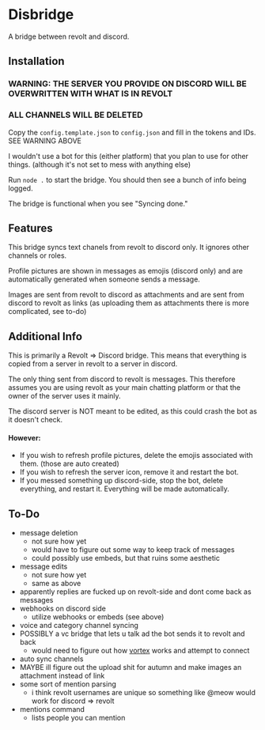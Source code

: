 # Disbridge

A bridge between revolt and discord.

## Installation

### **WARNING: THE SERVER YOU PROVIDE ON DISCORD WILL BE OVERWRITTEN WITH WHAT IS IN REVOLT**

### **ALL CHANNELS WILL BE DELETED**

Copy the `config.template.json` to `config.json` and fill in the tokens and IDs. SEE WARNING ABOVE

I wouldn't use a bot for this (either platform) that you plan to use for other things. (although it's not set to mess with anything else)

Run `node .` to start the bridge. You should then see a bunch of info being logged.

The bridge is functional when you see "Syncing done."

## Features

This bridge syncs text chanels from revolt to discord only. It ignores other channels or roles.

Profile pictures are shown in messages as emojis (discord only) and are automatically generated when someone sends a message.

Images are sent from revolt to discord as attachments and are sent from discord to revolt as links (as uploading them as attachments there is more complicated, see to-do)

## Additional Info

This is primarily a Revolt => Discord bridge. This means that everything is copied from a server in revolt to a server in discord.

The only thing sent from discord to revolt is messages. This therefore assumes you are using revolt as your main chatting platform or that the owner of the server uses it mainly.

The discord server is NOT meant to be edited, as this could crash the bot as it doesn't check.

#### However:

- If you wish to refresh profile pictures, delete the emojis associated with them. (those are auto created)
- If you wish to refresh the server icon, remove it and restart the bot.
- If you messed something up discord-side, stop the bot, delete everything, and restart it. Everything will be made automatically.

## To-Do

- message deletion
  - not sure how yet
  - would have to figure out some way to keep track of messages
  - could possibly use embeds, but that ruins some aesthetic
- message edits
  - not sure how yet
  - same as above
- apparently replies are fucked up on revolt-side and dont come back as messages
- webhooks on discord side
  - utilize webhooks or embeds (see above)
- voice and category channel syncing
- POSSIBLY a vc bridge that lets u talk ad the bot sends it to revolt and back
  - would need to figure out how [vortex](https://github.com/revoltchat/vortex) works and attempt to connect
- auto sync channels
- MAYBE ill figure out the upload shit for autumn and make images an attachment instead of link
- some sort of mention parsing
  - i think revolt usernames are unique so something like @meow would work for discord => revolt
- mentions command
  - lists people you can mention
